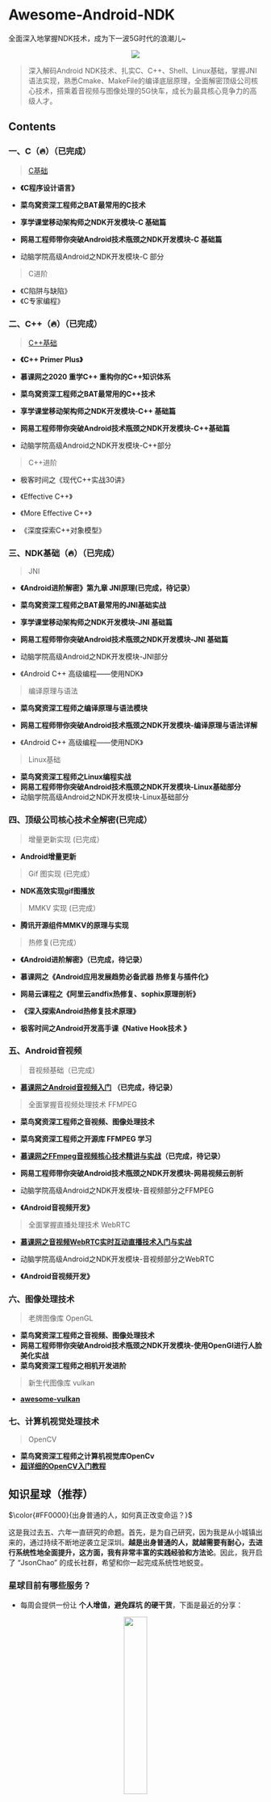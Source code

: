 # Awesome-Android-NDK
全面深入地掌握NDK技术，成为下一波5G时代的浪潮儿~
<div align="center">
<img src="https://github.com/JsonChao/Awesome-Android-NDK/blob/master/ScreenShots/NDK%E5%BC%80%E5%8F%91%E9%AB%98%E6%89%8B%E4%B9%8B%E8%B7%AF.png">
</div>

> 深入解码Android NDK技术、扎实C、C++、Shell、Linux基础，掌握JNI语法实现，熟悉Cmake、MakeFile的编译底层原理，全面解密顶级公司核心技术，搭乘着音视频与图像处理的5G快车，成长为最具核心竞争力的高级人才。

## Contents

### 一、C（🔥）（已完成）

> [C基础](https://github.com/JsonChao/Awesome-Android-Notebook/blob/master/notes/C%E6%A0%B8%E5%BF%83%E8%AF%AD%E6%B3%95%E5%AD%A6%E4%B9%A0%E7%AC%94%E8%AE%B0.md)

- **《C程序设计语言》**

- **菜鸟窝资深工程师之BAT最常用的C技术**
- **享学课堂移动架构师之NDK开发模块-C 基础篇**
- **网易工程师带你突破Android技术瓶颈之NDK开发模块-C 基础篇**
- 动脑学院高级Android之NDK开发模块-C 部分

> C进阶

- 《C陷阱与缺陷》
- 《C专家编程》


### 二、C++（🔥）（已完成）

> [C++基础](https://github.com/JsonChao/Awesome-Android-Notebook/blob/master/notes/C%2B%2B%E6%A0%B8%E5%BF%83%E8%AF%AD%E6%B3%95%E5%AD%A6%E4%B9%A0%E7%AC%94%E8%AE%B0.md)

- **《C++ Primer Plus》**

- **慕课网之2020 重学C++ 重构你的C++知识体系**
- **菜鸟窝资深工程师之BAT最常用的C++技术**
- **享学课堂移动架构师之NDK开发模块-C++ 基础篇**
- **网易工程师带你突破Android技术瓶颈之NDK开发模块-C++基础篇**
- 动脑学院高级Android之NDK开发模块-C++部分

> C++进阶

- 极客时间之《现代C++实战30讲》

- 《Effective C++》
- 《More Effective C++》

- 《深度探索C++对象模型》


### 三、NDK基础（🔥）（已完成）

> JNI

- **《Android进阶解密》第九章 JNI原理(已完成，待记录）**
- **菜鸟窝资深工程师之BAT最常用的JNI基础实战**
- **享学课堂移动架构师之NDK开发模块-JNI 基础篇**
- **网易工程师带你突破Android技术瓶颈之NDK开发模块-JNI 基础篇**
- 动脑学院高级Android之NDK开发模块-JNI部分

- 《Android C++ 高级编程——使用NDK》


> 编译原理与语法

- **菜鸟窝资深工程师之编译原理与语法模块**
- **网易工程师带你突破Android技术瓶颈之NDK开发模块-编译原理与语法详解**

- 《Android C++ 高级编程——使用NDK》

> Linux基础

- **菜鸟窝资深工程师之Linux编程实战**
- **网易工程师带你突破Android技术瓶颈之NDK开发模块-Linux基础部分**
- 动脑学院高级Android之NDK开发模块-Linux基础部分


### 四、顶级公司核心技术全解密(已完成）

> 增量更新实现 (已完成）

- **Android增量更新**


> Gif 图实现 (已完成）

- **NDK高效实现gif图播放**


> MMKV 实现 (已完成）

- **腾讯开源组件MMKV的原理与实现**


> 热修复(已完成）

- **《Android进阶解密》（已完成，待记录）**

- **慕课网之《Android应用发展趋势必备武器 热修复与插件化》**

- **网易云课程之《阿里云andfix热修复、sophix原理剖析》**

- **《深入探索Android热修复技术原理》**

- **极客时间之Android开发高手课《Native Hook技术 》**


### 五、Android音视频

> 音视频基础（已完成）

- **[慕课网之Android音视频入门](https://www.imooc.com/learn/959) （已完成，待记录）**

> 全面掌握音视频处理技术 FFMPEG

- **菜鸟窝资深工程师之音视频、图像处理技术**
- **菜鸟窝资深工程师之开源库 FFMPEG 学习**
- **[慕课网之FFmpeg音视频核心技术精讲与实战](https://coding.imooc.com/learn/list/279.html)（已完成，待记录）**
- **网易工程师带你突破Android技术瓶颈之NDK开发模块-网易视频云剖析**
- 动脑学院高级Android之NDK开发模块-音视频部分之FFMPEG

- **《Android音视频开发》**

> 全面掌握直播处理技术 WebRTC

- **[慕课网之音视频WebRTC实时互动直播技术入门与实战](https://coding.imooc.com/learn/list/329.html)**
- 动脑学院高级Android之NDK开发模块-音视频部分之WebRTC

- **《Android音视频开发》**


### 六、图像处理技术

> 老牌图像库 OpenGL

- **菜鸟窝资深工程师之音视频、图像处理技术**
- **网易工程师带你突破Android技术瓶颈之NDK开发模块-使用OpenGl进行人脸美化实战**
- **菜鸟窝资深工程师之相机开发进阶**


> 新生代图像库 vulkan

- **[awesome-vulkan](https://github.com/vinjn/awesome-vulkan)**


### 七、计算机视觉处理技术

> OpenCV

- **菜鸟窝资深工程师之计算机视觉库OpenCv**
- **[超详细的OpenCV入门教程](http://c.biancheng.net/opencv/)**

## 知识星球（推荐）

$\color{#FF0000}{出身普通的人，如何真正改变命运？}$

这是我过去五、六年一直研究的命题。首先，是为自己研究，因为我是从小城镇出来的，通过持续不断地逆袭立足深圳。**越是出身普通的人，就越需要有耐心，去进行系统性地全面提升，这方面，我有非常丰富的实践经验和方法论**。因此，我开启了 “JsonChao” 的成长社群，希望和你一起完成系统性地蜕变。

### 星球目前有哪些服务？

- 每周会提供一份让 **个人增值，避免踩坑 的硬干货**，下面是最近的分享：

<div align="center">
<img src="https://raw.githubusercontent.com/JsonChao/Awesome-Android-Interview/master/screenshot/interview_good.jpg" width=30%>
</div>


- 每日以文字或语音的形式分享我个人学习和实践中的 **思考精华或复盘记录**。
- 提供 **每月 三 次成长**、技术或面试指导的咨询服务。
- 更多服务正在研发中...

### 超哥的知识星球适合谁？

- **如果你希望持续提升自己，获得更高的薪资或是想加入大厂**，那么超哥的知识星球会对你有很大的帮助。
- **如果你既努力，又焦虑**，特别适合加入超哥的知识星球，因为我经历过统一的阶段，而且最后找到了走出焦虑，靠近梦想的地方。
- **如果你希望改变自己的生活状态**，欢迎加入超哥的知识星球，和我一起每日迭代，持续精进。

### 星球如何定价？

365元每年

每天一元，给自己的成长持续加油💪

为了回馈 JsonChao Github 的忠实用户，我申请了少量优惠券，先到者先得，错过再无

<div align="center">
<img src="https://mmbiz.qpic.cn/mmbiz_png/PjzmrzN77aAPxe8aibFBdkiaY9ldh9uQVxw0WFJ9TicCRlhZIFibIb2ex74hWel3DpkS46aX5vFlwuZXKTNMb2ZnHg/640?wx_fmt=png&wxfrom=5&wx_lazy=1&wx_co=1" width=30%>
</div>



## 公众号

我的公众号 `JsonChao` 开通啦，专注于构建一套未来Android开发必备的知识体系。每个工作日为您推送高质量文章，让你每天都能涨知识。如果您想第一时间获取最新文章和最新动态，欢迎扫描关注~

<div align="center">
<img src="https://s4.ax1x.com/2022/01/16/7tk7JP.jpg" width=30%>
</div>


## 赞赏

如果这个库对您有很大帮助，您愿意支持这个项目的进一步开发和这个项目的持续维护。你可以扫描下面的二维码，让我喝一杯咖啡或啤酒。非常感谢您的捐赠。谢谢！

<div align="center">
<img src="https://raw.githubusercontent.com/JsonChao/Awesome-Android-Interview/master/screenshot/wexin_play.jpg" width=20%><img src="https://raw.githubusercontent.com/JsonChao/Awesome-Android-Interview/master/screenshot/Apaliy.jpg" width=20%>
</div>


----

## Contanct Me

###  ●  微信：

> 欢迎关注我的微信：`bcce5360`  

###  ●  微信群：

> **微信群如果不能扫码加入，麻烦大家想进微信群的朋友们，加我微信拉你进群。**

<div align="center">
<img src="https://github.com/JsonChao/Awesome-Android-Performance/blob/master/screenshots/Awesome-Android.png" width=35%>
</div>
        

###  ●  QQ群：

> 2千人QQ群，**Awesome-Android学习交流群，QQ群号：959936182**， 欢迎大家加入~


### About me

- #### Email: [chao.qu521@gmail.com]()
- #### Blog: [https://jsonchao.github.io/](https://jsonchao.github.io/)
- #### 掘金: [https://juejin.im/user/5a3ba9375188252bca050ade](https://juejin.im/user/5a3ba9375188252bca050ade)
    
### License

Copyright 2019 JsonChao

Licensed under the Apache License, Version 2.0 (the "License");
you may not use this file except in compliance with the License.
You may obtain a copy of the License at

   http://www.apache.org/licenses/LICENSE-2.0

Unless required by applicable law or agreed to in writing, software
distributed under the License is distributed on an "AS IS" BASIS,
WITHOUT WARRANTIES OR CONDITIONS OF ANY KIND, either express or implied.
See the License for the specific language governing permissions and
limitations under the License.





